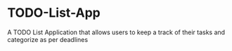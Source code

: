 # TODO-List-App
A TODO List Application that allows users to keep a track of their tasks and categorize as per deadlines
